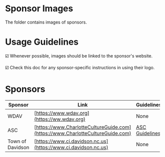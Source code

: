 # Sponsor Images

The folder contains images of sponsors.

# Usage Guidelines

☑️ Whenever possible, images should be linked to the sponsor's website.

☑️ Check this doc for any sponsor-specific instructions in using their logo.

# Sponsors

Sponsor | Link | Guidelines
------- | ---- | ----------
WDAV | [https://www.wdav.org](https://ww.wdav.org) | None
ASC | [https://www.CharlotteCultureGuide.com](https://www.CharlotteCultureGuide.com) | [ASC Guidelines](./FY20-ASC-Communications-Guidelines.pdf)
Town of Davidson | [https://www.ci.davidson.nc.us](https://www.ci.davidson.nc.us) | None


